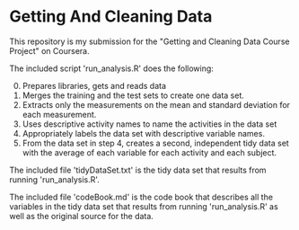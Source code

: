 # Getting And Cleaning Data
This repository is my submission for the "Getting and Cleaning Data Course Project" on Coursera.

The included script 'run_analysis.R' does the following:

0. Prepares libraries, gets and reads data
1. Merges the training and the test sets to create one data set.
2. Extracts only the measurements on the mean and standard deviation for each measurement. 
3. Uses descriptive activity names to name the activities in the data set
4. Appropriately labels the data set with descriptive variable names. 
5. From the data set in step 4, creates a second, independent tidy data set with the average of each variable for each activity and each subject.

The included file 'tidyDataSet.txt' is the tidy data set that results from running 'run_analysis.R'.

The included file 'codeBook.md' is the code book that describes all the variables in the tidy data set that results from running 'run_analysis.R' as well as the original source for the data.
